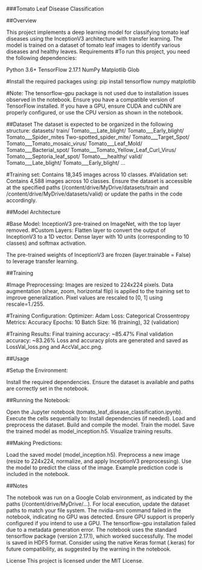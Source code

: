 ###Tomato Leaf Disease Classification

##Overview

This project implements a deep learning model for classifying tomato leaf diseases using the InceptionV3 architecture with transfer learning. The model is trained on a dataset of tomato leaf images to identify various diseases and healthy leaves.
Requirements
#To run this project, you need the following dependencies:

Python 3.6+
TensorFlow 2.17.1
NumPy
Matplotlib
Glob

#Install the required packages using:
pip install tensorflow numpy matplotlib

#Note: The tensorflow-gpu package is not used due to installation issues observed in the notebook. Ensure you have a compatible version of TensorFlow installed. If you have a GPU, ensure CUDA and cuDNN are properly configured, or use the CPU version as shown in the notebook.

##Dataset
The dataset is expected to be organized in the following structure:
datasets/
    train/
        Tomato___Late_blight/
        Tomato___Early_blight/
        Tomato___Spider_mites Two-spotted_spider_mite/
        Tomato___Target_Spot/
        Tomato___Tomato_mosaic_virus/
        Tomato___Leaf_Mold/
        Tomato___Bacterial_spot/
        Tomato___Tomato_Yellow_Leaf_Curl_Virus/
        Tomato___Septoria_leaf_spot/
        Tomato___healthy/
    valid/
        Tomato___Late_blight/
        Tomato___Early_blight/
        ...


#Training set: Contains 18,345 images across 10 classes.
#Validation set: Contains 4,588 images across 10 classes.
Ensure the dataset is accessible at the specified paths (/content/drive/MyDrive/datasets/train and /content/drive/MyDrive/datasets/valid) or update the paths in the code accordingly.

##Model Architecture

#Base Model: InceptionV3 pre-trained on ImageNet, with the top layer removed.
#Custom Layers:
Flatten layer to convert the output of InceptionV3 to a 1D vector.
Dense layer with 10 units (corresponding to 10 classes) and softmax activation.


The pre-trained weights of InceptionV3 are frozen (layer.trainable = False) to leverage transfer learning.

##Training

#Image Preprocessing:
Images are resized to 224x224 pixels.
Data augmentation (shear, zoom, horizontal flip) is applied to the training set to improve generalization.
Pixel values are rescaled to [0, 1] using rescale=1./255.


#Training Configuration:
Optimizer: Adam
Loss: Categorical Crossentropy
Metrics: Accuracy
Epochs: 10
Batch Size: 16 (training), 32 (validation)


#Training Results:
Final training accuracy: ~85.47%
Final validation accuracy: ~83.26%
Loss and accuracy plots are generated and saved as LossVal_loss.png and AccVal_acc.png.



##Usage

#Setup the Environment:

Install the required dependencies.
Ensure the dataset is available and paths are correctly set in the notebook.


##Running the Notebook:

Open the Jupyter notebook (tomato_leaf_disease_classification.ipynb).
Execute the cells sequentially to:
Install dependencies (if needed).
Load and preprocess the dataset.
Build and compile the model.
Train the model.
Save the trained model as model_inception.h5.
Visualize training results.




##Making Predictions:

Load the saved model (model_inception.h5).
Preprocess a new image (resize to 224x224, normalize, and apply InceptionV3 preprocessing).
Use the model to predict the class of the image.
Example prediction code is included in the notebook.



##Notes

The notebook was run on a Google Colab environment, as indicated by the paths (/content/drive/MyDrive/...). For local execution, update the dataset paths to match your file system.
The nvidia-smi command failed in the notebook, indicating no GPU was detected. Ensure GPU support is properly configured if you intend to use a GPU.
The tensorflow-gpu installation failed due to a metadata generation error. The notebook uses the standard tensorflow package (version 2.17.1), which worked successfully.
The model is saved in HDF5 format. Consider using the native Keras format (.keras) for future compatibility, as suggested by the warning in the notebook.

License
This project is licensed under the MIT License.

